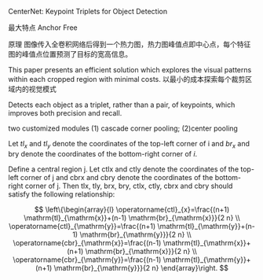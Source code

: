 CenterNet: Keypoint Triplets for Object Detection

最大特点
Anchor Free

原理
图像传入全卷积网络后得到一个热力图，热力图峰值点即中心点，每个特征图的峰值点位置预测了目标的宽高信息。

This paper presents an efficient solution which explores the visual patterns within each cropped region with minimal costs.
以最小的成本探索每个裁剪区域内的视觉模式

Detects each object as a triplet, rather than a pair, of keypoints, which improves both precision and recall.

two customized modules (1) cascade corner pooling; (2)center pooling


Let $tl_{x}$ and $tl_{y}$ denote the coordinates of the top-left corner of i and $br_x$ and bry denote the coordinates of the bottom-right corner of $i$. 

Define a central region j. Let ctlx and ctly denote the coordinates of the top-left corner of j and cbrx and cbry denote the coordinates of the bottom- right corner of j. Then tlx, tly, brx, bry, ctlx, ctly, cbrx and cbry should satisfy the following relationship:

$$
\left\{\begin{array}{l}
\operatorname{ctl}_{x}=\frac{(n+1) \mathrm{tl}_{\mathrm{x}}+(n-1) \mathrm{br}_{\mathrm{x}}}{2 n} \\
\operatorname{ctl}_{\mathrm{y}}=\frac{(n+1) \mathrm{tl}_{\mathrm{y}}+(n-1) \mathrm{br}_{\mathrm{y}}}{2 n} \\
\operatorname{cbr}_{\mathrm{x}}=\frac{(n-1) \mathrm{tl}_{\mathrm{x}}+(n+1) \mathrm{br}_{\mathrm{x}}}{2 n} \\
\operatorname{cbr}_{\mathrm{y}}=\frac{(n-1) \mathrm{tl}_{\mathrm{y}}+(n+1) \mathrm{br}_{\mathrm{y}}}{2 n}
\end{array}\right.
$$